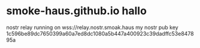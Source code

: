# smoke-haus.github.io hallo


nostr relay running on wss://relay.nostr.smoak.haus
my nostr pub key 1c596be89dc7650399a60a7ed8dc1080a5b447a400923c39dadffc53e847895a
